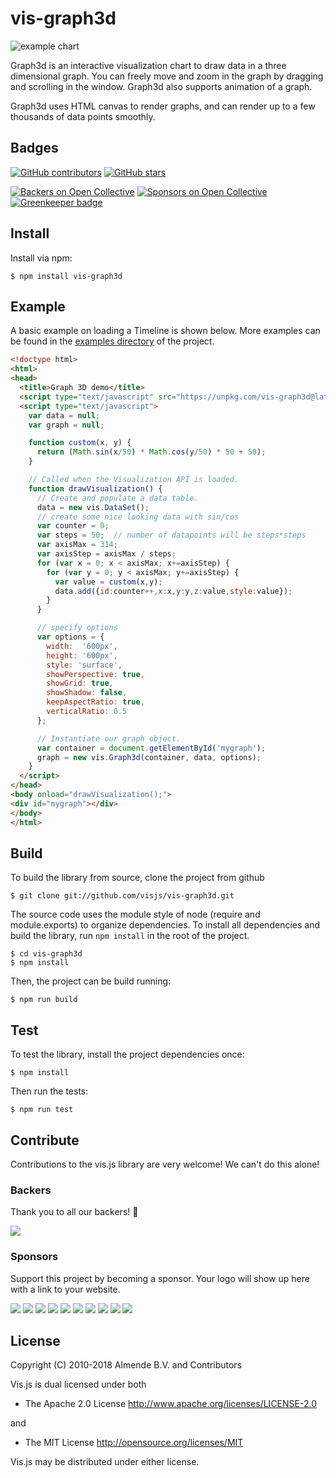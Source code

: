 # vis-graph3d

![example chart](docs/img/graph3d.png)

Graph3d is an interactive visualization chart to draw data in a three dimensional graph. You can freely move and zoom in the graph by dragging and scrolling in the window. Graph3d also supports animation of a graph.

Graph3d uses HTML canvas to render graphs, and can render up to a few thousands of data points smoothly.

## Badges

[![GitHub contributors](https://img.shields.io/github/contributors/visjs/vis-graph3d.svg)](https://github.com/visjs/vis-graph3d/graphs/contributors)
[![GitHub stars](https://img.shields.io/github/stars/visjs/vis-graph3d.svg)](https://github.com/almende/vis/stargazers)

[![Backers on Open Collective](https://opencollective.com/visjs/backers/badge.svg)](#backers) [![Sponsors on Open Collective](https://opencollective.com/visjs/sponsors/badge.svg)](#sponsors) [![Greenkeeper badge](https://badges.greenkeeper.io/visjs/vis-graph3d.svg)](https://greenkeeper.io/) 

## Install

Install via npm:

    $ npm install vis-graph3d

## Example

A basic example on loading a Timeline is shown below. More examples can be
found in the [examples directory](https://github.com/visjs/vis-graph3d/tree/master/examples/graph3d)
of the project.

```html
<!doctype html>
<html>
<head>
  <title>Graph 3D demo</title>
  <script type="text/javascript" src="https://unpkg.com/vis-graph3d@latest/dist/vis-graph3d.min.js"></script>
  <script type="text/javascript">
    var data = null;
    var graph = null;

    function custom(x, y) {
      return (Math.sin(x/50) * Math.cos(y/50) * 50 + 50);
    }

    // Called when the Visualization API is loaded.
    function drawVisualization() {
      // Create and populate a data table.
      data = new vis.DataSet();
      // create some nice looking data with sin/cos
      var counter = 0;
      var steps = 50;  // number of datapoints will be steps*steps
      var axisMax = 314;
      var axisStep = axisMax / steps;
      for (var x = 0; x < axisMax; x+=axisStep) {
        for (var y = 0; y < axisMax; y+=axisStep) {
          var value = custom(x,y);
          data.add({id:counter++,x:x,y:y,z:value,style:value});
        }
      }

      // specify options
      var options = {
        width:  '600px',
        height: '600px',
        style: 'surface',
        showPerspective: true,
        showGrid: true,
        showShadow: false,
        keepAspectRatio: true,
        verticalRatio: 0.5
      };

      // Instantiate our graph object.
      var container = document.getElementById('mygraph');
      graph = new vis.Graph3d(container, data, options);
    }
  </script>
</head>
<body onload="drawVisualization();">
<div id="mygraph"></div>
</body>
</html>
```

## Build

To build the library from source, clone the project from github

    $ git clone git://github.com/visjs/vis-graph3d.git

The source code uses the module style of node (require and module.exports) to
organize dependencies. To install all dependencies and build the library,
run `npm install` in the root of the project.

    $ cd vis-graph3d
    $ npm install

Then, the project can be build running:

    $ npm run build

## Test

To test the library, install the project dependencies once:

    $ npm install

Then run the tests:

    $ npm run test

## Contribute

Contributions to the vis.js library are very welcome! We can't do this alone!

### Backers

Thank you to all our backers! 🙏

<a href="https://opencollective.com/visjs#backers" target="_blank"><img src="https://opencollective.com/visjs/backers.svg?width=890"></a>

### Sponsors

Support this project by becoming a sponsor. Your logo will show up here with a link to your website.

<a href="https://opencollective.com/visjs/sponsor/0/website" target="_blank"><img src="https://opencollective.com/visjs/sponsor/0/avatar.svg"></a>
<a href="https://opencollective.com/visjs/sponsor/1/website" target="_blank"><img src="https://opencollective.com/visjs/sponsor/1/avatar.svg"></a>
<a href="https://opencollective.com/visjs/sponsor/2/website" target="_blank"><img src="https://opencollective.com/visjs/sponsor/2/avatar.svg"></a>
<a href="https://opencollective.com/visjs/sponsor/3/website" target="_blank"><img src="https://opencollective.com/visjs/sponsor/3/avatar.svg"></a>
<a href="https://opencollective.com/visjs/sponsor/4/website" target="_blank"><img src="https://opencollective.com/visjs/sponsor/4/avatar.svg"></a>
<a href="https://opencollective.com/visjs/sponsor/5/website" target="_blank"><img src="https://opencollective.com/visjs/sponsor/5/avatar.svg"></a>
<a href="https://opencollective.com/visjs/sponsor/6/website" target="_blank"><img src="https://opencollective.com/visjs/sponsor/6/avatar.svg"></a>
<a href="https://opencollective.com/visjs/sponsor/7/website" target="_blank"><img src="https://opencollective.com/visjs/sponsor/7/avatar.svg"></a>
<a href="https://opencollective.com/visjs/sponsor/8/website" target="_blank"><img src="https://opencollective.com/visjs/sponsor/8/avatar.svg"></a>
<a href="https://opencollective.com/visjs/sponsor/9/website" target="_blank"><img src="https://opencollective.com/visjs/sponsor/9/avatar.svg"></a>

## License

Copyright (C) 2010-2018 Almende B.V. and Contributors

Vis.js is dual licensed under both

  * The Apache 2.0 License
    http://www.apache.org/licenses/LICENSE-2.0

and

  * The MIT License
    http://opensource.org/licenses/MIT

Vis.js may be distributed under either license.